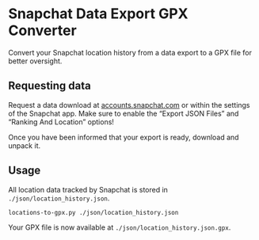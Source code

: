 # Snapchat Data Export GPX Converter

Convert your Snapchat location history from a data export to a GPX file for better oversight.

## Requesting data

Request a data download at [accounts.snapchat.com](https://accounts.snapchat.com/v2/download-my-data) or within the settings of the Snapchat app. Make sure to enable the “Export JSON Files” and “Ranking And Location” options!

Once you have been informed that your export is ready, download and unpack it.

## Usage

All location data tracked by Snapchat is stored in `./json/location_history.json`.

```
locations-to-gpx.py ./json/location_history.json
```

Your GPX file is now available at `./json/location_history.json.gpx`.
